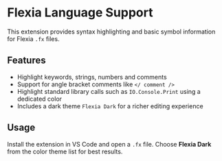 # Flexia Language Support

This extension provides syntax highlighting and basic symbol information for Flexia `.fx` files.

## Features

- Highlight keywords, strings, numbers and comments
- Support for angle bracket comments like `</ comment />`
- Highlight standard library calls such as `IO.Console.Print` using a dedicated color
- Includes a dark theme `Flexia Dark` for a richer editing experience

## Usage

Install the extension in VS Code and open a `.fx` file. Choose **Flexia Dark** from the color theme list for best results.
